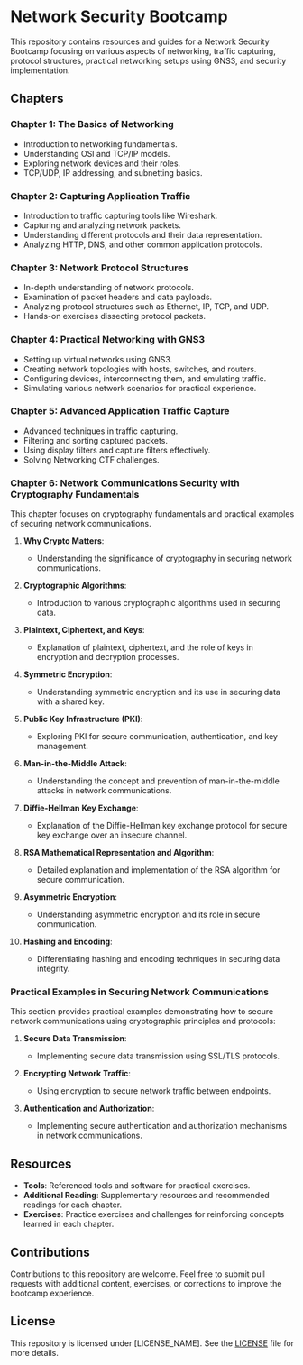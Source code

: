 # Network Security Bootcamp

This repository contains resources and guides for a Network Security Bootcamp focusing on various aspects of networking, traffic capturing, protocol structures, practical networking setups using GNS3, and security implementation.

## Chapters

### Chapter 1: The Basics of Networking

- Introduction to networking fundamentals.
- Understanding OSI and TCP/IP models.
- Exploring network devices and their roles.
- TCP/UDP, IP addressing, and subnetting basics.

### Chapter 2: Capturing Application Traffic

- Introduction to traffic capturing tools like Wireshark.
- Capturing and analyzing network packets.
- Understanding different protocols and their data representation.
- Analyzing HTTP, DNS, and other common application protocols.

### Chapter 3: Network Protocol Structures

- In-depth understanding of network protocols.
- Examination of packet headers and data payloads.
- Analyzing protocol structures such as Ethernet, IP, TCP, and UDP.
- Hands-on exercises dissecting protocol packets.

### Chapter 4: Practical Networking with GNS3

- Setting up virtual networks using GNS3.
- Creating network topologies with hosts, switches, and routers.
- Configuring devices, interconnecting them, and emulating traffic.
- Simulating various network scenarios for practical experience.

### Chapter 5: Advanced Application Traffic Capture

- Advanced techniques in traffic capturing.
- Filtering and sorting captured packets.
- Using display filters and capture filters effectively.
- Solving Networking CTF challenges.

### Chapter 6: Network Communications Security with Cryptography Fundamentals

This chapter focuses on cryptography fundamentals and practical examples of securing network communications.

1. **Why Crypto Matters**:
   - Understanding the significance of cryptography in securing network communications.

2. **Cryptographic Algorithms**:
   - Introduction to various cryptographic algorithms used in securing data.

3. **Plaintext, Ciphertext, and Keys**:
   - Explanation of plaintext, ciphertext, and the role of keys in encryption and decryption processes.

4. **Symmetric Encryption**:
   - Understanding symmetric encryption and its use in securing data with a shared key.

5. **Public Key Infrastructure (PKI)**:
   - Exploring PKI for secure communication, authentication, and key management.

6. **Man-in-the-Middle Attack**:
   - Understanding the concept and prevention of man-in-the-middle attacks in network communications.

7. **Diffie-Hellman Key Exchange**:
   - Explanation of the Diffie-Hellman key exchange protocol for secure key exchange over an insecure channel.

8. **RSA Mathematical Representation and Algorithm**:
   - Detailed explanation and implementation of the RSA algorithm for secure communication.

9. **Asymmetric Encryption**:
   - Understanding asymmetric encryption and its role in secure communication.

10. **Hashing and Encoding**:
    - Differentiating hashing and encoding techniques in securing data integrity.

### Practical Examples in Securing Network Communications

This section provides practical examples demonstrating how to secure network communications using cryptographic principles and protocols:

1. **Secure Data Transmission**:
   - Implementing secure data transmission using SSL/TLS protocols.

2. **Encrypting Network Traffic**:
   - Using encryption to secure network traffic between endpoints.

3. **Authentication and Authorization**:
   - Implementing secure authentication and authorization mechanisms in network communications.


## Resources

- **Tools**: Referenced tools and software for practical exercises.
- **Additional Reading**: Supplementary resources and recommended readings for each chapter.
- **Exercises**: Practice exercises and challenges for reinforcing concepts learned in each chapter.

## Contributions

Contributions to this repository are welcome. Feel free to submit pull requests with additional content, exercises, or corrections to improve the bootcamp experience.

## License

This repository is licensed under [LICENSE_NAME]. See the [LICENSE](LICENSE) file for more details.
